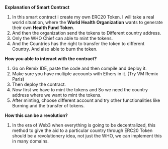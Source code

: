 **Explanation of Smart Contract**
1. In this smart contract i create my own ERC20 Token. I will take a real world situation, where the **World Health Organization** wants to generate their own **Health Fund Token**.
2. And then the organization send the tokens to Different country address.
3. Only the WHO Chief can able to mint the tokens.
4. And the Countries has the right to transfer the token to different Country. And also able to burn the token.

**How you able to interact with the contract?**
1. Go on Remix IDE, paste the code and then compile and deploy it.
2. Make sure you have multiple accounts with Ethers in it. (Try VM Remix Paris)
3. Then deploy the contract.
4. Now first we have to mint the tokens and So we need the country address where we want to mint the tokens.
5. After minting, choose different account and try other functionalities like Burning and the transfer of tokens.

**How this can be a revolution?**
1. In the era of Web3 when everything is going to be decentralized, this method to give the aid to a particular country through ERC20 Token should be a revolutionery idea, not just the WHO, we can implement this in many domains.

